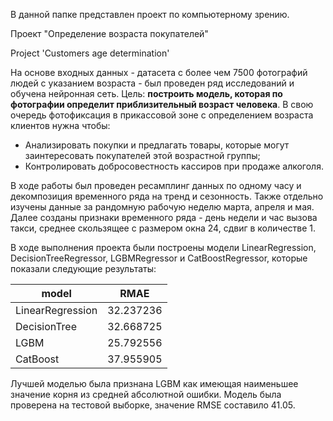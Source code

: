 В данной папке представлен проект по компьютерному зрению.

Проект "Определение возраста покупателей"

Project 'Сustomers age determination'

На основе входных данных - датасета с более чем 7500 фотографий людей с указанием возраста - был проведен ряд исследований и обучена нейронная сеть. Цель: **построить модель, которая по фотографии определит приблизительный возраст человека**. В свою очередь фотофиксация в прикассовой зоне с определением возраста клиентов нужна чтобы:
- Анализировать покупки и предлагать товары, которые могут заинтересовать покупателей этой возрастной группы;
- Контролировать добросовестность кассиров при продаже алкоголя.

В ходе работы был проведен ресамплинг данных по одному часу и декомпозиция временного ряда на тренд и сезонность. Также отдельно изучены данные за рандомную рабочую неделю марта, апреля и мая. Далее созданы признаки временного ряда - день недели и час вызова такси, среднее скользящее с размером окна 24, сдвиг в количестве 1.

В ходе выполнения проекта были построены модели LinearRegression, DecisionTreeRegressor, LGBMRegressor и CatBoostRegressor, которые показали следующие результаты:

|model|RMAE|
|----|----|
|LinearRegression	|32.237236|
|DecisionTree|	32.668725|
|LGBM	|25.792556|
|CatBoost	|37.955905|

Лучшей моделью была признана LGBM как имеющая наименьшее значение корня из средней абсолютной ошибки. Модель была проверена на тестовой выборке, значение RMSE составило 41.05.
